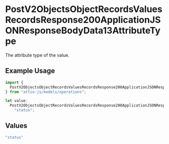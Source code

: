 # PostV2ObjectsObjectRecordsValuesRecordsResponse200ApplicationJSONResponseBodyData13AttributeType

The attribute type of the value.

## Example Usage

```typescript
import {
  PostV2ObjectsObjectRecordsValuesRecordsResponse200ApplicationJSONResponseBodyData13AttributeType,
} from "attio-js/models/operations";

let value:
  PostV2ObjectsObjectRecordsValuesRecordsResponse200ApplicationJSONResponseBodyData13AttributeType =
    "status";
```

## Values

```typescript
"status"
```